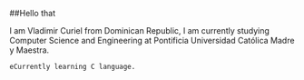 ##Hello that

I am Vladimir Curiel from Dominican Republic, I am currently studying Computer Science and Engineering at Pontificia Universidad Católica Madre y Maestra.

    eCurrently learning C language.
